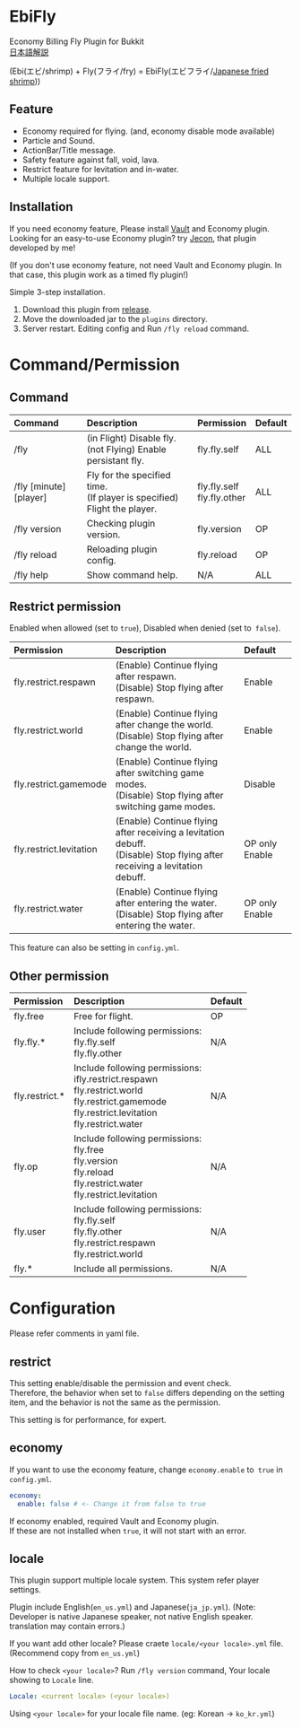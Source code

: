# EbiFly

Economy Billing Fly Plugin for Bukkit  
[日本語解説](/README_ja.md)

(Ebi(エビ/shrimp) + Fly(フライ/fry) = EbiFly(エビフライ/[Japanese fried shrimp](https://www.google.com/search?q=japanese%20fried%20shrimp&tbm=isch)))

## Feature

- Economy required for flying. (and, economy disable mode available)
- Particle and Sound.
- ActionBar/Title message.
- Safety feature against fall, void, lava.
- Restrict feature for levitation and in-water.
- Multiple locale support.

## Installation

If you need economy feature, Please install [Vault](https://www.spigotmc.org/resources/vault.34315/) and Economy plugin.  
Looking for an easy-to-use Economy plugin? try [Jecon](https://github.com/HimaJyun/Jecon), that plugin developed by me!

(If you don't use economy feature, not need Vault and Economy plugin. In that case, this plugin work as a timed fly plugin!)

Simple 3-step installation.

1. Download this plugin from [release](https://github.com/HimaJyun/EbiFly/releases/latest).
2. Move the downloaded jar to the `plugins` directory.
3. Server restart. Editing config and Run `/fly reload` command.

# Command/Permission

## Command

|Command|Description|Permission|Default|
|:------|:----------|:----------|:-----|
|/fly|(in Flight) Disable fly.<br>(not Flying) Enable persistant fly.|fly.fly.self|ALL|
|/fly [minute] [player]|Fly for the specified time.<br>(If player is specified) Flight the player.|fly.fly.self<br>fly.fly.other|ALL|
|/fly version|Checking plugin version.|fly.version|OP|
|/fly reload|Reloading plugin config.|fly.reload|OP|
|/fly help|Show command help.|N/A|ALL|

## Restrict permission

Enabled when allowed (set to `true`), Disabled when denied (set to` false`).

|Permission|Description|Default|
|:---------|:----------|:------|
|fly.restrict.respawn|(Enable) Continue flying after respawn.<br>(Disable) Stop flying after respawn.|Enable|
|fly.restrict.world|(Enable) Continue flying after change the world.<br>(Disable) Stop flying after change the world.|Enable|
|fly.restrict.gamemode|(Enable) Continue flying after switching game modes.<br>(Disable) Stop flying after switching game modes.|Disable|
|fly.restrict.levitation|(Enable) Continue flying after receiving a levitation debuff.<br>(Disable) Stop flying after receiving a levitation debuff.|OP only Enable|
|fly.restrict.water|(Enable) Continue flying after entering the water.<br>(Disable) Stop flying after entering the water.|OP only Enable|

This feature can also be setting in `config.yml`.

## Other permission

|Permission|Description|Default|
|:---------|:----------|:------|
|fly.free|Free for flight.|OP|
|fly.fly.*|Include following permissions:<br>fly.fly.self<br>fly.fly.other|N/A|
|fly.restrict.*|Include following permissions:<br>ifly.restrict.respawn<br>fly.restrict.world<br>fly.restrict.gamemode<br>fly.restrict.levitation<br>fly.restrict.water|N/A|
|fly.op|Include following permissions:<br>fly.free<br>fly.version<br>fly.reload<br>fly.restrict.water<br>fly.restrict.levitation|N/A|
|fly.user|Include following permissions:<br>fly.fly.self<br>fly.fly.other<br>fly.restrict.respawn<br>fly.restrict.world<br>|N/A|
|fly.*|Include all permissions.|N/A|

# Configuration

Please refer comments in yaml file.

## restrict

This setting enable/disable the permission and event check.  
Therefore, the behavior when set to `false` differs depending on the setting item, and the behavior is not the same as the permission.

This setting is for performance, for expert.

## economy

If you want to use the economy feature, change `economy.enable` to` true` in `config.yml`.

```yml
economy:
  enable: false # <- Change it from false to true
```

If economy enabled, required Vault and Economy plugin.  
If these are not installed when `true`, it will not start with an error.

## locale

This plugin support multiple locale system. This system refer player settings.

Plugin include English(`en_us.yml`) and Japanese(`ja_jp.yml`). (Note: Developer is native Japanese speaker, not native English speaker. translation may contain errors.)

If you want add other locale? Please craete `locale/<your locale>.yml` file. (Recommend copy from `en_us.yml`)

How to check `<your locale>`? Run `/fly version` command, Your locale showing to `Locale` line.

```yml
Locale: <current locale> (<your locale>)
```

Using `<your locale>` for your locale file name. (eg: Korean -> `ko_kr.yml`)
